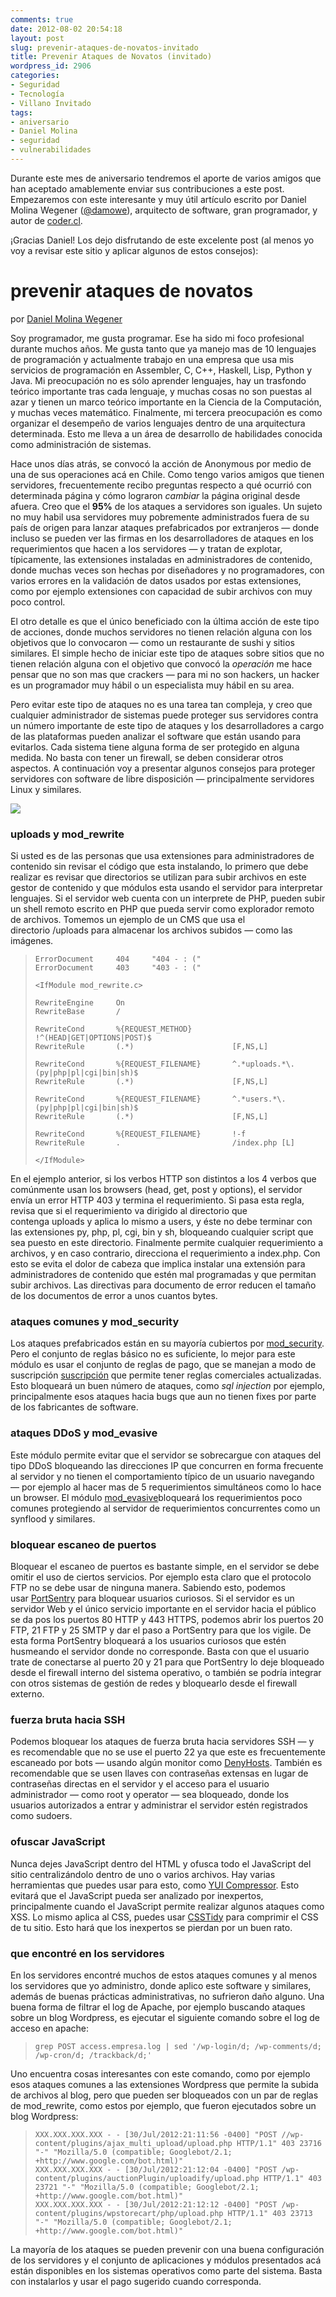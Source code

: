```yaml
---
comments: true
date: 2012-08-02 20:54:18
layout: post
slug: prevenir-ataques-de-novatos-invitado
title: Prevenir Ataques de Novatos (invitado)
wordpress_id: 2906
categories:
- Seguridad
- Tecnología
- Villano Invitado
tags:
- aniversario
- Daniel Molina
- seguridad
- vulnerabilidades
---
```


Durante este mes de aniversario tendremos el aporte de varios amigos que han aceptado amablemente enviar sus contribuciones a este post. Empezaremos con este interesante y muy útil artículo escrito por Daniel Molina Wegener ([@damowe](https://twitter.com/damowe)), arquitecto de software, gran programador, y autor de [coder.cl](http://coder.cl/).

¡Gracias Daniel! Los dejo disfrutando de este excelente post (al menos yo voy a revisar este sitio y aplicar algunos de estos consejos):


# prevenir ataques de novatos


por [Daniel Molina Wegener](http://coder.cl/)

Soy programador, me gusta programar. Ese ha sido mi foco profesional durante muchos años. Me gusta tanto que ya manejo mas de 10 lenguajes de programación y actualmente trabajo en una empresa que usa mis servicios de programación en Assembler, C, C++, Haskell, Lisp, Python y Java. Mi preocupación no es sólo aprender lenguajes, hay un trasfondo teórico importante tras cada lenguaje, y muchas cosas no son puestas al azar y tienen un marco teórico importante en la Ciencia de la Computación, y muchas veces matemático. Finalmente, mi tercera preocupación es como organizar el desempeño de varios lenguajes dentro de una arquitectura determinada. Esto me lleva a un área de desarrollo de habilidades conocida como administración de sistemas.

Hace unos días atrás, se convocó la acción de Anonymous por medio de una de sus operaciones acá en Chile. Como tengo varios amigos que tienen servidores, frecuentemente recibo preguntas respecto a qué ocurrió con determinada página y cómo lograron _cambiar_ la página original desde afuera. Creo que el **95%** de los ataques a servidores son iguales. Un sujeto no muy habil usa servidores muy pobremente administrados fuera de su país de origen para lanzar ataques prefabricados por extranjeros — donde incluso se pueden ver las firmas en los desarrolladores de ataques en los requerimientos que hacen a los servidores — y tratan de explotar, típicamente, las extensiones instaladas en administradores de contenido, donde muchas veces son hechas por diseñadores y no programadores, con varios errores en la validación de datos usados por estas extensiones, como por ejemplo extensiones con capacidad de subir archivos con muy poco control.

El otro detalle es que el único beneficiado con la última acción de este tipo de acciones, donde muchos servidores no tienen relación alguna con los objetivos que lo convocaron — como un restaurante de sushi y sitios similares. El simple hecho de iniciar este tipo de ataques sobre sitios que no tienen relación alguna con el objetivo que convocó la _operación_ me hace pensar que no son mas que crackers — para mi no son hackers, un hacker es un programador muy hábil o un especialista muy hábil en su area.

Pero evitar este tipo de ataques no es una tarea tan compleja, y creo que cualquier administrador de sistemas puede proteger sus servidores contra un número importante de este tipo de ataques y los desarrolladores a cargo de las plataformas pueden analizar el software que están usando para evitarlos. Cada sistema tiene alguna forma de ser protegido en alguna medida. No basta con tener un firewall, se deben considerar otros aspectos. A continuación voy a presentar algunos consejos para proteger servidores con software de libre disposición — principalmente servidores Linux y similares.

[![](http://www.lnds.net/blog/wp-content/uploads/2012/08/wolf-blocking.jpg)](http://www.lnds.net/blog/wp-content/uploads/2012/08/wolf-blocking.jpg)


### uploads y mod_rewrite


Si usted es de las personas que usa extensiones para administradores de contenido sin revisar el código que esta instalando, lo primero que debe realizar es revisar que directorios se utilizan para subir archivos en este gestor de contenido y que módulos esta usando el servidor para interpretar lenguajes. Si el servidor web cuenta con un interprete de PHP, pueden subir un shell remoto escrito en PHP que pueda servir como explorador remoto de archivos. Tomemos un ejemplo de un CMS que usa el directorio /uploads para almacenar los archivos subidos — como las imágenes.


> 

>     
>     ErrorDocument     404     "404 - : ("
>     ErrorDocument     403     "403 - : ("
>     
>     <IfModule mod_rewrite.c>
>     
>     RewriteEngine     On
>     RewriteBase       /
>     
>     RewriteCond       %{REQUEST_METHOD}         !^(HEAD|GET|OPTIONS|POST)$
>     RewriteRule       (.*)                      [F,NS,L]
>     
>     RewriteCond       %{REQUEST_FILENAME}       ^.*uploads.*\.(py|php|pl|cgi|bin|sh)$
>     RewriteRule       (.*)                      [F,NS,L]
>     
>     RewriteCond       %{REQUEST_FILENAME}       ^.*users.*\.(py|php|pl|cgi|bin|sh)$
>     RewriteRule       (.*)                      [F,NS,L]
>     
>     RewriteCond       %{REQUEST_FILENAME}       !-f
>     RewriteRule       .                         /index.php [L]
>     
>     </IfModule>
> 
> 



En el ejemplo anterior, si los verbos HTTP son distintos a los 4 verbos que comúnmente usan los browsers (head, get, post y options), el servidor envía un error HTTP 403 y termina el requerimiento. Si pasa esta regla, revisa que si el requerimiento va dirigido al directorio que contenga uploads y aplica lo mismo a users, y éste no debe terminar con las extensiones py, php, pl, cgi, bin y sh, bloqueando cualquier script que sea puesto en este directorio. Finalmente permite cualquier requerimiento a archivos, y en caso contrario, direcciona el requerimiento a index.php. Con esto se evita el dolor de cabeza que implica instalar una extensión para administradores de contenido que estén mal programadas y que permitan subir archivos. Las directivas para documento de error reducen el tamaño de los documentos de error a unos cuantos bytes.





### ataques comunes y mod_security


Los ataques prefabricados están en su mayoría cubiertos por [mod_security](http://www.modsecurity.org/). Pero el conjunto de reglas básico no es suficiente, lo mejor para este módulo es usar el conjunto de reglas de pago, que se manejan a modo de suscripción [suscripción](http://www.modsecurity.org/projects/commercial/rules/) que permite tener reglas comerciales actualizadas. Esto bloqueará un buen número de ataques, como _sql injection_ por ejemplo, principalmente esos ataques hacia bugs que aun no tienen fixes por parte de los fabricantes de software.


### ataques DDoS y mod_evasive


Este módulo permite evitar que el servidor se sobrecargue con ataques del tipo DDoS bloqueando las direcciones IP que concurren en forma frecuente al servidor y no tienen el comportamiento típico de un usuario navegando — por ejemplo al hacer mas de 5 requerimientos simultáneos como lo hace un browser. El módulo [mod_evasive](http://www.zdziarski.com/blog/?page_id=442)bloqueará los requerimientos poco comunes protegiendo al servidor de requerimientos concurrentes como un synflood y similares.


### bloquear escaneo de puertos


Bloquear el escaneo de puertos es bastante simple, en el servidor se debe omitir el uso de ciertos servicios. Por ejemplo esta claro que el protocolo FTP no se debe usar de ninguna manera. Sabiendo esto, podemos usar [PortSentry](http://sentrytools.sourceforge.net/) para bloquear usuarios curiosos. Si el servidor es un servidor Web y el único servicio importante en el servidor hacia el público se da pos los puertos 80 HTTP y 443 HTTPS, podemos abrir los puertos 20 FTP, 21 FTP y 25 SMTP y dar el paso a PortSentry para que los vigile. De esta forma PortSentry bloqueará a los usuarios curiosos que estén husmeando el servidor donde no corresponde. Basta con que el usuario trate de conectarse al puerto 20 y 21 para que PortSentry lo deje bloqueado desde el firewall interno del sistema operativo, o también se podría integrar con otros sistemas de gestión de redes y bloquearlo desde el firewall externo.


### fuerza bruta hacia SSH


Podemos bloquear los ataques de fuerza bruta hacia servidores SSH — y es recomendable que no se use el puerto 22 ya que este es frecuentemente escaneado por bots — usando algún monitor como [DenyHosts](http://denyhosts.sourceforge.net/). También es recomendable que se usen llaves con contraseñas extensas en lugar de contraseñas directas en el servidor y el acceso para el usuario administrador — como root y operator — sea bloqueado, donde los usuarios autorizados a entrar y administrar el servidor estén registrados como sudoers.


### ofuscar JavaScript


Nunca dejes JavaScript dentro del HTML y ofusca todo el JavaScript del sitio centralizándolo dentro de uno o varios archivos. Hay varias herramientas que puedes usar para esto, como [YUI Compressor](http://developer.yahoo.com/yui/compressor/). Esto evitará que el JavaScript pueda ser analizado por inexpertos, principalmente cuando el JavaScript permite realizar algunos ataques como XSS. Lo mismo aplica al CSS, puedes usar [CSSTidy](http://csstidy.sourceforge.net/) para comprimir el CSS de tu sitio. Esto hará que los inexpertos se pierdan por un buen rato.


### que encontré en los servidores


En los servidores encontré muchos de estos ataques comunes y al menos los servidores que yo administro, donde aplico este software y similares, además de buenas prácticas administrativas, no sufrieron daño alguno. Una buena forma de filtrar el log de Apache, por ejemplo buscando ataques sobre un blog Wordpress, es ejecutar el siguiente comando sobre el log de acceso en apache:


> 

>     
>     grep POST access.empresa.log | sed '/wp-login/d; /wp-comments/d; /wp-cron/d; /trackback/d;'
> 
> 



Uno encuentra cosas interesantes con este comando, como por ejemplo esos ataques comunes a las extensiones Wordpress que permite la subida de archivos al blog, pero que pueden ser bloqueados con un par de reglas de mod_rewrite, como estos por ejemplo, que fueron ejecutados sobre un blog Wordpress:


> 

>     
>     XXX.XXX.XXX.XXX - - [30/Jul/2012:21:11:56 -0400] "POST //wp-content/plugins/ajax_multi_upload/upload.php HTTP/1.1" 403 23716 "-" "Mozilla/5.0 (compatible; Googlebot/2.1; +http://www.google.com/bot.html)"
>     XXX.XXX.XXX.XXX - - [30/Jul/2012:21:12:04 -0400] "POST /wp-content/plugins/auctionPlugin/uploadify/upload.php HTTP/1.1" 403 23721 "-" "Mozilla/5.0 (compatible; Googlebot/2.1; +http://www.google.com/bot.html)"
>     XXX.XXX.XXX.XXX - - [30/Jul/2012:21:12:12 -0400] "POST /wp-content/plugins/wpstorecart/php/upload.php HTTP/1.1" 403 23713 "-" "Mozilla/5.0 (compatible; Googlebot/2.1; +http://www.google.com/bot.html)"
> 
> 



La mayoría de los ataques se pueden prevenir con una buena configuración de los servidores y el conjunto de aplicaciones y módulos presentados acá están disponibles en los sistemas operativos como parte del sistema. Basta con instalarlos y usar el pago sugerido cuando corresponda.




